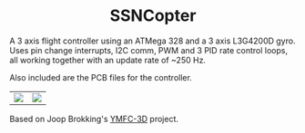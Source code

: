 <h1 align="center">SSNCopter</h1>

A 3 axis flight controller using an ATMega 328 and a 3 axis L3G4200D gyro. 
Uses pin change interrupts, I2C comm, PWM and 3 PID rate control loops, all working together with an update rate of ~250 Hz.

Also included are the PCB files for the controller.

<table>
  <tr>
    <td width = "50%"><img src='https://github.com/karnikram/ssn-copter/blob/master/flightcontroller.jpg'/></td>
    <td width = "50%"><img src='https://github.com/karnikram/ssn-copter/blob/master/pcb.png'/></td>
  </tr>

</table>

Based on Joop Brokking's [YMFC-3D](http://www.brokking.net/ymfc-3d_main.html) project.
